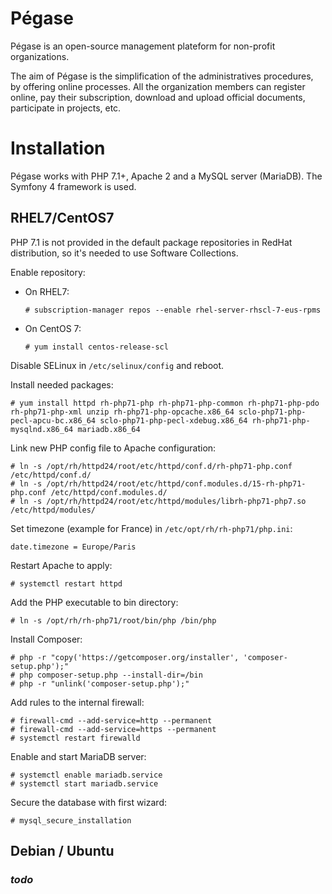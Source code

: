 # Pégase

Pégase is an open-source management plateform for non-profit organizations.

The aim of Pégase is the simplification of the administratives procedures, by offering online processes. All the organization members can register online, pay their subscription, download and upload official documents, participate in projects, etc.


# Installation
Pégase works with PHP 7.1+, Apache 2 and a MySQL server (MariaDB). The Symfony 4 framework is used.

## RHEL7/CentOS7
PHP 7.1 is not provided in the default package repositories in RedHat distribution, so it's needed to use Software Collections.

Enable repository:

* On RHEL7: 

    `# subscription-manager repos --enable rhel-server-rhscl-7-eus-rpms`
    
* On CentOS 7: 

    `# yum install centos-release-scl`

Disable SELinux in `/etc/selinux/config` and reboot.

Install needed packages:

    # yum install httpd rh-php71-php rh-php71-php-common rh-php71-php-pdo rh-php71-php-xml unzip rh-php71-php-opcache.x86_64 sclo-php71-php-pecl-apcu-bc.x86_64 sclo-php71-php-pecl-xdebug.x86_64 rh-php71-php-mysqlnd.x86_64 mariadb.x86_64

Link new PHP config file to Apache configuration:

    # ln -s /opt/rh/httpd24/root/etc/httpd/conf.d/rh-php71-php.conf /etc/httpd/conf.d/
    # ln -s /opt/rh/httpd24/root/etc/httpd/conf.modules.d/15-rh-php71-php.conf /etc/httpd/conf.modules.d/
    # ln -s /opt/rh/httpd24/root/etc/httpd/modules/librh-php71-php7.so /etc/httpd/modules/

Set timezone (example for France) in `/etc/opt/rh/rh-php71/php.ini`:

    date.timezone = Europe/Paris

Restart Apache to apply:

    # systemctl restart httpd

Add the PHP executable to bin directory:

    # ln -s /opt/rh/rh-php71/root/bin/php /bin/php

Install Composer:

    # php -r "copy('https://getcomposer.org/installer', 'composer-setup.php');"
    # php composer-setup.php --install-dir=/bin
    # php -r "unlink('composer-setup.php');"

Add rules to the internal firewall:

    # firewall-cmd --add-service=http --permanent
    # firewall-cmd --add-service=https --permanent
    # systemctl restart firewalld

Enable and start MariaDB server:

    # systemctl enable mariadb.service
    # systemctl start mariadb.service

Secure the database with first wizard:

    # mysql_secure_installation
    
## Debian / Ubuntu
### *todo*
